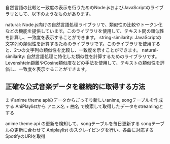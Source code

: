 自然言語の比較と一致度の表示を行うためのNode.jsおよびJavaScriptのライブラリとして、以下のようなものがあります。

natural: Node.js向けの自然言語処理ライブラリで、類似性の比較やトークン化などの機能を提供しています。このライブラリを使用して、テキスト間の類似性を計算し、一致度を表示することができます。
string-similarity: JavaScriptの文字列の類似性を計算するためのライブラリです。このライブラリを使用すると、2つの文字列の類似性を比較し、一致度を示すことができます。
natural-similarity: 自然言語処理に特化した類似性を計算するためのライブラリです。Levenshtein距離やCosine類似度などの手法を使用して、テキストの類似性を評価し、一致度を表示することができます。


## 正確な公式音楽データを継続的に取得する方法

まずanime theme apiのデータからごっそり新しいanime, songテーブルを作成する
AniPlaylistから アニメ名 + 曲名 で検索して取得したデータをstreamingとする

anime theme api の更新を検知して、songテーブルを毎日更新する
songテーブルの更新に合わせて Aniplaylist のスクレイピングを行い、各曲に対応するSpotifyのURIを取得
